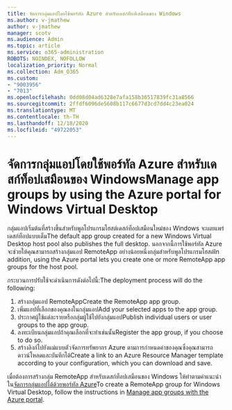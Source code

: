 ```yaml
---
title: จัดการกลุ่มแอปโดยใช้พอร์ทัล Azure สำหรับเดสก์ท็อปเสมือนของ Windows
ms.author: v-jmathew
author: v-jmathew
manager: scotv
ms.audience: Admin
ms.topic: article
ms.service: o365-administration
ROBOTS: NOINDEX, NOFOLLOW
localization_priority: Normal
ms.collection: Adm_O365
ms.custom:
- "9003956"
- "7013"
ms.openlocfilehash: 0dd08d04ad6328e7afa158b36517839fc31a8566
ms.sourcegitcommit: 2ffdf6096de5608b117c6677d3cd7dd4c23ea024
ms.translationtype: MT
ms.contentlocale: th-TH
ms.lasthandoff: 12/18/2020
ms.locfileid: "49722053"
---
```

# <a name="manage-app-groups-by-using-the-azure-portal-for-windows-virtual-desktop"></a><span data-ttu-id="3ed0c-102">จัดการกลุ่มแอปโดยใช้พอร์ทัล Azure สำหรับเดสก์ท็อปเสมือนของ Windows</span><span class="sxs-lookup"><span data-stu-id="3ed0c-102">Manage app groups by using the Azure portal for Windows Virtual Desktop</span></span>

<span data-ttu-id="3ed0c-103">กลุ่มแอปเริ่มต้นที่สร้างขึ้นสำหรับพูลโปรแกรมโฮสต์เดสก์ท็อปเสมือนใหม่ของ Windows จะเผยแพร่เดสก์ท็อปแบบเต็ม</span><span class="sxs-lookup"><span data-stu-id="3ed0c-103">The default app group created for a new Windows Virtual Desktop host pool also publishes the full desktop.</span></span> <span data-ttu-id="3ed0c-104">นอกจากนี้การใช้พอร์ทัล Azure จะช่วยให้คุณสามารถสร้างกลุ่มแอป RemoteApp อย่างน้อยหนึ่งกลุ่มสำหรับพูลโปรแกรมโฮสต์</span><span class="sxs-lookup"><span data-stu-id="3ed0c-104">In addition, using the Azure portal lets you create one or more RemoteApp app groups for the host pool.</span></span>

<span data-ttu-id="3ed0c-105">กระบวนการปรับใช้จะดำเนินการดังต่อไปนี้:</span><span class="sxs-lookup"><span data-stu-id="3ed0c-105">The deployment process will do the following:</span></span>

1. <span data-ttu-id="3ed0c-106">สร้างกลุ่มแอป RemoteApp</span><span class="sxs-lookup"><span data-stu-id="3ed0c-106">Create the RemoteApp app group.</span></span>
2. <span data-ttu-id="3ed0c-107">เพิ่มแอปที่เลือกของคุณลงในกลุ่มแอป</span><span class="sxs-lookup"><span data-stu-id="3ed0c-107">Add your selected apps to the app group.</span></span>
3. <span data-ttu-id="3ed0c-108">ประกาศผู้ใช้แต่ละรายหรือกลุ่มผู้ใช้ไปยังกลุ่มแอป</span><span class="sxs-lookup"><span data-stu-id="3ed0c-108">Publish individual users or user groups to the app group.</span></span>
4. <span data-ttu-id="3ed0c-109">ลงทะเบียนกลุ่มแอปถ้าคุณเลือกที่จะทำเช่นนั้น</span><span class="sxs-lookup"><span data-stu-id="3ed0c-109">Register the app group, if you choose to do so.</span></span>
5. <span data-ttu-id="3ed0c-110">สร้างลิงก์ไปยังแม่แบบตัวจัดการทรัพยากร Azure ตามการกำหนดค่าของคุณซึ่งคุณสามารถดาวน์โหลดและบันทึกได้</span><span class="sxs-lookup"><span data-stu-id="3ed0c-110">Create a link to an Azure Resource Manager template according to your configuration, which you can download and save.</span></span>

<span data-ttu-id="3ed0c-111">เมื่อต้องการสร้างกลุ่ม RemoteApp สำหรับเดสก์ท็อปเสมือนของ Windows ให้ทำตามคำแนะนำใน[จัดการกลุ่มแอปได้ด้วยพอร์ทัล Azure](https://go.microsoft.com/fwlink/?linkid=2129550)</span><span class="sxs-lookup"><span data-stu-id="3ed0c-111">To create a RemoteApp group for Windows Virtual Desktop, follow the instructions in [Manage app groups with the Azure portal](https://go.microsoft.com/fwlink/?linkid=2129550).</span></span>
